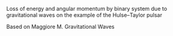 Loss of energy and angular momentum by binary system due to gravitational waves on the example of the Hulse–Taylor pulsar

Based on Maggiore M. Gravitational Waves
